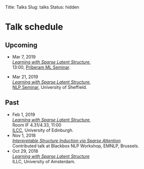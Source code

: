 Title: Talks
Slug: talks
Status: hidden

# Talk schedule

## Upcoming

  - Mar 7, 2019<br/>
    [*Learning with Sparse Latent Structure*](talks/19-priberam.pdf),<br/>
    13:00, [Priberam ML Seminar](http://labs.priberam.pt/Academia-Partnerships/Seminars.aspx).

  - Mar 21, 2019<br/>
    [*Learning with Sparse Latent Structure*](talks/19-priberam.pdf),<br/>
    [NLP Seminar](https://www.sheffield.ac.uk/dcs/research/groups/nlp#tab04),
    University of Sheffield.

## Past
  - Feb 1, 2019<br/>
  [*Learning with Sparse Latent Structure*](talks/19-edinburgh.pdf),<br/>
  Room IF 4.31/4.33, 11:00<br/>
  [ILCC](http://web.inf.ed.ac.uk/ilcc), University of Edinburgh.
  - Nov 1, 2018<br/>
  [*Interpretable Structure Induction via Sparse Attention*](talks/18-blackbox.pdf)<br/>
  Contributed talk at Blackbox NLP Workshop, EMNLP, Brussels.
  - Oct 29, 2018<br/>
  [*Learning with Sparse Latent Structure*](talks/18-sparsemap-amsterdam.pdf)<br/>
  ILLC, University of Amsterdam.
